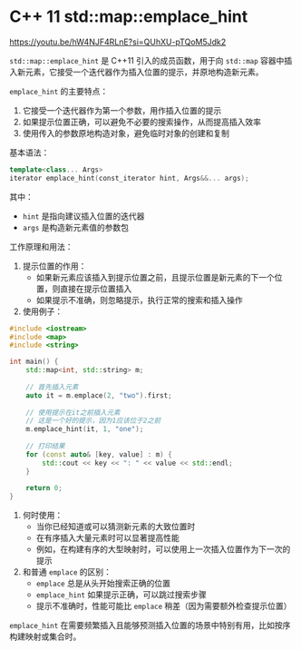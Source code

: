# C++ 11 std::map::emplace_hint

https://youtu.be/hW4NJF4RLnE?si=QUhXU-pTQoM5Jdk2



`std::map::emplace_hint` 是 C++11 引入的成员函数，用于向 `std::map` 容器中插入新元素，它接受一个迭代器作为插入位置的提示，并原地构造新元素。

`emplace_hint` 的主要特点：

1. 它接受一个迭代器作为第一个参数，用作插入位置的提示
2. 如果提示位置正确，可以避免不必要的搜索操作，从而提高插入效率
3. 使用传入的参数原地构造对象，避免临时对象的创建和复制

基本语法：

```cpp
template<class... Args>
iterator emplace_hint(const_iterator hint, Args&&... args);
```

其中：

- `hint` 是指向建议插入位置的迭代器
- `args` 是构造新元素值的参数包

工作原理和用法：

1. 提示位置的作用：
   - 如果新元素应该插入到提示位置之前，且提示位置是新元素的下一个位置，则直接在提示位置插入
   - 如果提示不准确，则忽略提示，执行正常的搜索和插入操作
2. 使用例子：

```cpp
#include <iostream>
#include <map>
#include <string>

int main() {
    std::map<int, std::string> m;
    
    // 首先插入元素
    auto it = m.emplace(2, "two").first;
    
    // 使用提示在it之前插入元素
    // 这是一个好的提示，因为1应该位于2之前
    m.emplace_hint(it, 1, "one");
    
    // 打印结果
    for (const auto& [key, value] : m) {
        std::cout << key << ": " << value << std::endl;
    }
    
    return 0;
}
```

1. 何时使用：
   - 当你已经知道或可以猜测新元素的大致位置时
   - 在有序插入大量元素时可以显著提高性能
   - 例如，在构建有序的大型映射时，可以使用上一次插入位置作为下一次的提示
2. 和普通 `emplace` 的区别：
   - `emplace` 总是从头开始搜索正确的位置
   - `emplace_hint` 如果提示正确，可以跳过搜索步骤
   - 提示不准确时，性能可能比 `emplace` 稍差（因为需要额外检查提示位置）

`emplace_hint` 在需要频繁插入且能够预测插入位置的场景中特别有用，比如按序构建映射或集合时。